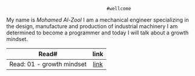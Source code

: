                                          #wellcome 
My name is _Mohamed Al-Zool_
I am a mechanical engineer specializing in the design, manufacture and production of industrial machinery
I am determined to become a programmer and today I will talk about a growth mindset.







|                                   Read#                     |               link                     |
| :---------------------------------------------------------: | :-----------------------------------------------------------: |
|                Read: 01 - growth mindset                    | [link](https://mohammad-alzool.github.io/first-demo)  |
